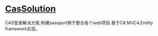 <a href="https://github.com/zbw911/Dev.All/tree/master/CasSolution">CasSolution</a>
=======
CAS登录解决方案,构建passport用于整合各个web项目.基于C#,MVC4,Enitity framework实现。 
